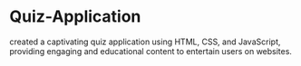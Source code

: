 # Quiz-Application
 created a captivating quiz application using HTML, CSS, and JavaScript, providing engaging and educational content to entertain users on websites.
